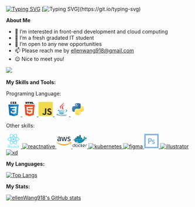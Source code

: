 [![Typing SVG](https://readme-typing-svg.demolab.com?font=Fira+Code&duration=1&pause=999999&color=F7769A&center=true&vCenter=true&width=600&height=40&lines=Hi%2C+My+name+is+Ellen+%F0%9F%91%8B)](https://git.io/typing-svg)
[![Typing SVG](https://readme-typing-svg.demolab.com?font=Fira+Code&duration=4000&pause=46&color=F7769A&center=true&vCenter=true&width=600&height=40&lines=A+fresh+IT+graduate+;with+all+the+passion+for+the+tech+industry!)](https://git.io/typing-svg)

**About Me**
- 👀 I’m interested in front-end development and cloud computing
- 🌱 I’m a fresh gradated IT student
- 💞️ I’m open to any new opportunities
- 📫 Please reach me by ellenwang918@gmail.com
- 😉 Nice to meet you!

![](https://komarev.com/ghpvc/?username=ellenWang918&style=for-the-badge&color=ff69b4)

**My Skills and Tools:**

Programing Language:

<a href="https://www.w3schools.com/css/" target="_blank" rel="noreferrer"> <img src="https://raw.githubusercontent.com/devicons/devicon/master/icons/css3/css3-original-wordmark.svg" alt="css3" width="40" height="40"/>
<a href="https://www.w3.org/html/" target="_blank" rel="noreferrer"> <img src="https://raw.githubusercontent.com/devicons/devicon/master/icons/html5/html5-original-wordmark.svg" alt="html5" width="40" height="40"/> </a>
   <a href="https://developer.mozilla.org/en-US/docs/Web/JavaScript" target="_blank" rel="noreferrer"> <img src="https://raw.githubusercontent.com/devicons/devicon/master/icons/javascript/javascript-original.svg" alt="javascript" width="40" height="40"/> </a> 
  <a href="https://www.java.com" target="_blank" rel="noreferrer"> <img src="https://raw.githubusercontent.com/devicons/devicon/master/icons/java/java-original.svg" alt="java" width="40" height="40"/> </a> 
  <a href="https://www.python.org" target="_blank" rel="noreferrer"> <img src="https://raw.githubusercontent.com/devicons/devicon/master/icons/python/python-original.svg" alt="python" width="40" height="40"/> </a>
 
Other skills:
  
 <a href="https://reactjs.org/" target="_blank" rel="noreferrer"> <img src="https://raw.githubusercontent.com/devicons/devicon/master/icons/react/react-original-wordmark.svg" alt="react" width="40" height="40"/> </a> 
  <a href="https://reactnative.dev/" target="_blank" rel="noreferrer"> <img src="https://reactnative.dev/img/header_logo.svg" alt="reactnative" width="40" height="40"/> </a>
<a href="https://aws.amazon.com" target="_blank" rel="noreferrer"> <img src="https://raw.githubusercontent.com/devicons/devicon/master/icons/amazonwebservices/amazonwebservices-original-wordmark.svg" alt="aws" width="40" height="40"/> </a>
<a href="https://www.docker.com/" target="_blank" rel="noreferrer"> <img src="https://raw.githubusercontent.com/devicons/devicon/master/icons/docker/docker-original-wordmark.svg" alt="docker" width="40" height="40"/> </a>
 <a href="https://kubernetes.io" target="_blank" rel="noreferrer"> <img src="https://www.vectorlogo.zone/logos/kubernetes/kubernetes-icon.svg" alt="kubernetes" width="40" height="40"/> </a> 
<a href="https://www.figma.com/" target="_blank" rel="noreferrer"> <img src="https://www.vectorlogo.zone/logos/figma/figma-icon.svg" alt="figma" width="40" height="40"/> </a>
   <a href="https://www.photoshop.com/en" target="_blank" rel="noreferrer"> <img src="https://raw.githubusercontent.com/devicons/devicon/master/icons/photoshop/photoshop-line.svg" alt="photoshop" width="40" height="40"/> </a> 
<a href="https://www.adobe.com/in/products/illustrator.html" target="_blank" rel="noreferrer"> <img src="https://www.vectorlogo.zone/logos/adobe_illustrator/adobe_illustrator-icon.svg" alt="illustrator" width="40" height="40"/> </a>
   <a href="https://www.adobe.com/products/xd.html" target="_blank" rel="noreferrer"> <img src="https://cdn.worldvectorlogo.com/logos/adobe-xd.svg" alt="xd" width="40" height="40"/> </a>

**My Languages:**

  [![Top Langs](https://github-readme-stats.vercel.app/api/top-langs/?username=ellenWang918)](https://github.com/ellenWang918/github-readme-stats)
  
**My Stats:**
  
  [![ellenWang918's GitHub stats](https://github-readme-stats.vercel.app/api?username=ellenWang918&ring_color=ff69b4&)](https://github.com/ellenWang918/github-readme-stats)
  
<!---
ellenWang918/ellenWang918 is a ✨ special ✨ repository because its `README.md` (this file) appears on your GitHub profile.
You can click the Preview link to take a look at your changes.
--->

